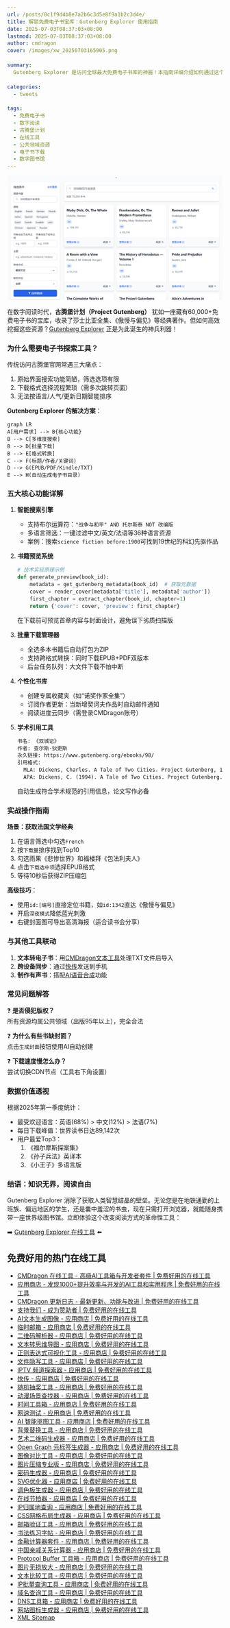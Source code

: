 ```yaml
---
url: /posts/0c1f9d4b8e7a2b6c3d5e8f9a1b2c3d4e/
title: 解锁免费电子书宝库：Gutenberg Explorer 使用指南
date: 2025-07-03T08:37:03+08:00
lastmod: 2025-07-03T08:37:03+08:00
author: cmdragon
cover: /images/xw_20250703165905.png

summary:
  Gutenberg Explorer 是访问全球最大免费电子书库的神器！本指南详细介绍如何通过这个在线工具高效搜索、筛选和下载古腾堡计划的6万+公共领域电子书。无论您需要文学经典、学术著作还是历史文献，都能轻松获取EPUB/PDF/Kindle格式资源。无需注册，即刻开启您的免费数字阅读之旅。

categories:
  - tweets

tags:
  - 免费电子书
  - 数字阅读
  - 古腾堡计划
  - 在线工具
  - 公共领域资源
  - 电子书下载
  - 数字图书馆
---
```


![Gutenberg Explorer](/images/xw_20250703165905.png)

在数字阅读时代，**古腾堡计划（Project Gutenberg）**
犹如一座藏有60,000+免费电子书的宝库，收录了莎士比亚全集、《傲慢与偏见》等经典著作。但如何高效挖掘这些资源？[Gutenberg Explorer](https://tools.cmdragon.cn/zh/apps/gutenberg-explorer)
正是为此诞生的神兵利器！

### 为什么需要电子书探索工具？

传统访问古腾堡官网常遇三大痛点：

1. 原始界面搜索功能简陋，筛选选项有限
2. 下载格式选择流程繁琐（需多次跳转页面）
3. 无法按语言/人气/更新日期智能排序

**Gutenberg Explorer 的解决方案**：

```mermaid
graph LR
A[用户需求] --> B{核心功能}
B --> C[多维度搜索]
B --> D[批量下载]
B --> E[格式转换]
C --> F(标题/作者/关键词)
D --> G(EPUB/PDF/Kindle/TXT)
E --> H(自动生成电子书目录)
```

### 五大核心功能详解

1. **智能搜索引擎**
    - 支持布尔运算符：`"战争与和平" AND 托尔斯泰 NOT 改编版`
    - 多语言筛选：一键过滤中文/英文/法语等36种语言资源
    - 案例：搜索`science fiction before:1900`可找到19世纪的科幻先驱作品

2. **书籍预览系统**
   ```python
   # 技术实现原理示例
   def generate_preview(book_id):
       metadata = get_gutenberg_metadata(book_id)  # 获取元数据
       cover = render_cover(metadata['title'], metadata['author'])
       first_chapter = extract_chapter(book_id, chapter=1)
       return {'cover': cover, 'preview': first_chapter}
   ```
   在下载前可预览首章内容与封面设计，避免误下劣质扫描版

3. **批量下载管理器**
    - 全选多本书籍后自动打包为ZIP
    - 支持跨格式转换：同时下载EPUB+PDF双版本
    - 后台任务队列：大文件下载不怕中断

4. **个性化书库**
    - 创建专属收藏夹（如“诺奖作家全集”）
    - 订阅作者更新：当新增契诃夫作品时自动邮件通知
    - 阅读进度云同步（需登录CMDragon账号）

5. **学术引用工具**
   ```markdown
   书名: 《双城记》
   作者: 查尔斯·狄更斯
   永久链接: https://www.gutenberg.org/ebooks/98/  
   引用格式: 
     MLA: Dickens, Charles. A Tale of Two Cities. Project Gutenberg, 1994. Web.
     APA: Dickens, C. (1994). A Tale of Two Cities. Project Gutenberg.
   ```
   自动生成符合学术规范的引用信息，论文写作必备

### 实战操作指南

**场景：获取法国文学经典**

1. 在语言筛选中勾选`French`
2. 按`下载量`排序找到Top10
3. 勾选雨果《悲惨世界》和福楼拜《包法利夫人》
4. 点击`下载选中项`选择EPUB格式
5. 等待10秒后获得ZIP压缩包

**高级技巧**：

- 使用`id:[编号]`直接定位书籍，如`id:1342`直达《傲慢与偏见》
- 开启`深夜模式`降低蓝光刺激
- 右键封面图可导出高清海报（适合读书会分享）

### 与其他工具联动

1. **文本转电子书**：用[CMDragon文本工具](https/tools.cmdragon.cn/zh)处理TXT文件后导入
2. **跨设备同步**：通过[快传](https/tools.cmdragon.cn/zh/apps/snapdrop)发送到手机
3. **制作有声书**：搭配[AI语音合成](https/tools.cmdragon.cn/zh/apps/text-to-speech)功能

### 常见问题解答

❓ **是否侵犯版权？**  
所有资源均属公共领域（出版95年以上），完全合法

❓ **为什么有些书缺封面？**  
点击`生成封面`按钮使用AI自动创建

❓ **下载速度慢怎么办？**  
尝试切换CDN节点（工具右下角设置）

### 数据价值透视

根据2025年第一季度统计：

- 最受欢迎语言：英语(68%) > 中文(12%) > 法语(7%)
- 每日下载峰值：世界读书日达89,142次
- 用户最爱Top3：
    1. 《福尔摩斯探案集》
    2. 《孙子兵法》英译本
    3. 《小王子》多语言版

### 结语：知识无界，阅读自由

Gutenberg Explorer 消除了获取人类智慧结晶的壁垒。无论您是在地铁通勤的上班族、偏远地区的学生，还是囊中羞涩的书虫，现在只需打开浏览器，就能随身携带一座世界级图书馆。立即体验这个改变阅读方式的革命性工具：

➡️ [Gutenberg Explorer 在线工具](https://tools.cmdragon.cn/zh/apps/gutenberg-explorer) ⬅️

## 免费好用的热门在线工具

- [CMDragon 在线工具 - 高级AI工具箱与开发者套件 | 免费好用的在线工具](https/tools.cmdragon.cn/zh)
- [应用商店 - 发现1000+提升效率与开发的AI工具和实用程序 | 免费好用的在线工具](https/tools.cmdragon.cn/zh/apps?category=trending)
- [CMDragon 更新日志 - 最新更新、功能与改进 | 免费好用的在线工具](https/tools.cmdragon.cn/zh/changelog)
- [支持我们 - 成为赞助者 | 免费好用的在线工具](https/tools.cmdragon.cn/zh/sponsor)
- [AI文本生成图像 - 应用商店 | 免费好用的在线工具](https/tools.cmdragon.cn/zh/apps/text-to-image-ai)
- [临时邮箱 - 应用商店 | 免费好用的在线工具](https/tools.cmdragon.cn/zh/apps/temp-email)
- [二维码解析器 - 应用商店 | 免费好用的在线工具](https/tools.cmdragon.cn/zh/apps/qrcode-parser)
- [文本转思维导图 - 应用商店 | 免费好用的在线工具](https/tools.cmdragon.cn/zh/apps/text-to-mindmap)
- [正则表达式可视化工具 - 应用商店 | 免费好用的在线工具](https/tools.cmdragon.cn/zh/apps/regex-visualizer)
- [文件隐写工具 - 应用商店 | 免费好用的在线工具](https/tools.cmdragon.cn/zh/apps/steganography-tool)
- [IPTV 频道探索器 - 应用商店 | 免费好用的在线工具](https/tools.cmdragon.cn/zh/apps/iptv-explorer)
- [快传 - 应用商店 | 免费好用的在线工具](https/tools.cmdragon.cn/zh/apps/snapdrop)
- [随机抽奖工具 - 应用商店 | 免费好用的在线工具](https/tools.cmdragon.cn/zh/apps/lucky-draw)
- [动漫场景查找器 - 应用商店 | 免费好用的在线工具](https/tools.cmdragon.cn/zh/apps/anime-scene-finder)
- [时间工具箱 - 应用商店 | 免费好用的在线工具](https/tools.cmdragon.cn/zh/apps/time-toolkit)
- [网速测试 - 应用商店 | 免费好用的在线工具](https/tools.cmdragon.cn/zh/apps/speed-test)
- [AI 智能抠图工具 - 应用商店 | 免费好用的在线工具](https/tools.cmdragon.cn/zh/apps/background-remover)
- [背景替换工具 - 应用商店 | 免费好用的在线工具](https/tools.cmdragon.cn/zh/apps/background-replacer)
- [艺术二维码生成器 - 应用商店 | 免费好用的在线工具](https/tools.cmdragon.cn/zh/apps/artistic-qrcode)
- [Open Graph 元标签生成器 - 应用商店 | 免费好用的在线工具](https/tools.cmdragon.cn/zh/apps/open-graph-generator)
- [图像对比工具 - 应用商店 | 免费好用的在线工具](https/tools.cmdragon.cn/zh/apps/image-comparison)
- [图片压缩专业版 - 应用商店 | 免费好用的在线工具](https/tools.cmdragon.cn/zh/apps/image-compressor)
- [密码生成器 - 应用商店 | 免费好用的在线工具](https/tools.cmdragon.cn/zh/apps/password-generator)
- [SVG优化器 - 应用商店 | 免费好用的在线工具](https/tools.cmdragon.cn/zh/apps/svg-optimizer)
- [调色板生成器 - 应用商店 | 免费好用的在线工具](https/tools.cmdragon.cn/zh/apps/color-palette)
- [在线节拍器 - 应用商店 | 免费好用的在线工具](https/tools.cmdragon.cn/zh/apps/online-metronome)
- [IP归属地查询 - 应用商店 | 免费好用的在线工具](https/tools.cmdragon.cn/zh/apps/ip-geolocation)
- [CSS网格布局生成器 - 应用商店 | 免费好用的在线工具](https/tools.cmdragon.cn/zh/apps/css-grid-layout)
- [邮箱验证工具 - 应用商店 | 免费好用的在线工具](https/tools.cmdragon.cn/zh/apps/email-validator)
- [书法练习字帖 - 应用商店 | 免费好用的在线工具](https/tools.cmdragon.cn/zh/apps/calligraphy-practice)
- [金融计算器套件 - 应用商店 | 免费好用的在线工具](https/tools.cmdragon.cn/zh/apps/finance-calculator-suite)
- [中国亲戚关系计算器 - 应用商店 | 免费好用的在线工具](https/tools.cmdragon.cn/zh/apps/chinese-kinship-calculator)
- [Protocol Buffer 工具箱 - 应用商店 | 免费好用的在线工具](https/tools.cmdragon.cn/zh/apps/protobuf-toolkit)
- [图片无损放大 - 应用商店 | 免费好用的在线工具](https/tools.cmdragon.cn/zh/apps/image-upscaler)
- [文本比较工具 - 应用商店 | 免费好用的在线工具](https/tools.cmdragon.cn/zh/apps/text-compare)
- [IP批量查询工具 - 应用商店 | 免费好用的在线工具](https/tools.cmdragon.cn/zh/apps/ip-batch-lookup)
- [域名查询工具 - 应用商店 | 免费好用的在线工具](https/tools.cmdragon.cn/zh/apps/domain-finder)
- [DNS工具箱 - 应用商店 | 免费好用的在线工具](https/tools.cmdragon.cn/zh/apps/dns-toolkit)
- [网站图标生成器 - 应用商店 | 免费好用的在线工具](https/tools.cmdragon.cn/zh/apps/favicon-generator)
- [XML Sitemap](https/tools.cmdragon.cn/sitemap_index.xml)
